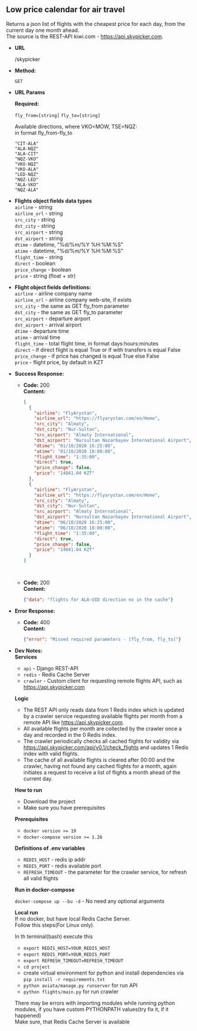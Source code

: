 **Low price calendar for air travel**
----
  Returns a json list of flights with the cheapest price for each day, from the current day one month ahead. <br />
  The source is the REST-API kiwi.com - https://api.skypicker.com. 
  
* **URL**
    
  /skypicker

* **Method:**
  
  `GET` 
  
*  **URL Params**

   **Required:**

   `fly_from=[string]`
   `fly_to=[string]`
   
    Available directions, where VKO=MOW, TSE=NQZ: <br />
     in format fly_from-fly_to
     
     `"CIT-ALA"` <br />
     `"ALA-NQZ"` <br />
     `"ALA-CIT"` <br />
     `"NQZ-VKO"` <br />
     `"VKO-NQZ"` <br />
     `"VKO-ALA"` <br />
     `"LED-NQZ"` <br />
     `"NQZ-LED"` <br />
     `"ALA-VKO"` <br />
     `"NQZ-ALA"` <br />

* **Flights object fields data types** <br />
  `airline` - string <br />
  `airline_url` - string <br />
  `src_city` - string <br />
  `dst_city` -  string <br />
  `src_airport` - string <br />
  `dst_airport` - string <br />
  `dtime` - datetime, "%d/%m/%Y %H:%M:%S" <br />
  `atime` - datetime, "%d/%m/%Y %H:%M:%S" <br />
  `flight_time` - string <br />
  `direct` - boolean <br />
  `price_change` - boolean <br />
  `price` - string (float + str) <br />
  
* **Flight object fields definitions:** <br />
  `airline` - airline company name <br />
  `airline_url` - airline company web-site, if exists <br />
  `src_city` - the same as GET fly_from parameter <br />
  `dst_city` -  the same as GET fly_to parameter <br />
  `src_airport` - departure airport <br />
  `dst_airport` - arrival airport <br />
  `dtime` - departure time <br />
  `atime` - arrival time <br />
  `flight_time` - total flight time, in format days:hours:minutes <br />
  `direct` - if direct flight is equal True or if with transfers is equal False <br />
  `price_change` - if price has changed is equal True else False <br />
  `price` - flight price, by default in KZT <br />
  
  
* **Success Response:**
  
  * **Code:** 200 <br />
    **Content:**  
    ```json
    [
      {
        "airline": "FlyArystan",
        "airline_url": "https://flyarystan.com/en/Home",
        "src_city": "Almaty",
        "dst_city": "Nur-Sultan",
        "src_airport": "Almaty International",
        "dst_airport": "Nursultan Nazarbayev International Airport",
        "dtime": "01/10/2020 16:25:00",
        "atime": "01/10/2020 18:00:00",
        "flight_time": "1:35:00",
        "direct": true,
        "price_change": false,
        "price": "14041.04 KZT"
      },
      {
        "airline": "FlyArystan",
        "airline_url": "https://flyarystan.com/en/Home",
        "src_city": "Almaty",
        "dst_city": "Nur-Sultan",
        "src_airport": "Almaty International",
        "dst_airport": "Nursultan Nazarbayev International Airport",
        "dtime": "06/10/2020 16:25:00",
        "atime": "06/10/2020 18:00:00",
        "flight_time": "1:35:00",
        "direct": true,
        "price_change": false,
        "price": "14041.04 KZT"
      }
    ]

 
  * **Code:** 200 <br />
    **Content:**
    ```json
    {"data": "flights for ALA-UID direction no in the cache"}
    ```
* **Error Response:**
  * **Code:** 400 <br />
    **Content:**
    ```json
    {"error": "Missed required parameters - [fly_from, fly_to]"}
    ```

* **Dev Notes:** <br />
  **Services** <br/>
  
  * `api` - Django REST-API <br>
  * `redis` - Redis Cache Server <br>
  * `crawler` - Custom client for requesting remote flights API, such as https://api.skypicker.com <br />
  
  **Logic**
  * The REST API only reads data from 1 Redis index which is updated by a crawler service requesting available flights per
   month from a remote API like https://api.skypicker.com. <br />
  * All available flights per month are collected by the crawler once a day and recorded in the 0 Redis index. <br />
  * The crawler periodically checks all cached flights for validity via https://api.skypicker.com/api/v0.1/check_flights
   and updates 1 Redis index with valid flights. <br />
  * The cache of all available flights is cleared after 00:00 and the crawler, having not found any cached flights for a 
  month, again initiates a request to receive a list of flights a month ahead of the current day. <br/>
  
  **How to run** <br />
  * Download the project
  * Make sure you have prerequisites
  
  **Prerequisites** <br />
  * `docker version >= 19`
  * `docker-compose version >= 1.26 `
  
  **Definitions of .env variables** <br />
  * `REDIS_HOST` - redis ip addr
  * `REDIS_PORT` - redis available port
  * `REFRESH_TIMEOUT` - the parameter for the crawler service, for refresh all valid flights
  
  **Run in docker-compose** <br />
  
  `docker-compose up --bu -d` - No need any optional arguments
  
  **Local run** <br />
  If no docker, but have local Redis Cache Server. <br />
  Follow this steps(For Linux only). <br />
  
  In th terminal(bash) execute this
  * `export REDIS_HOST=YOUR_REDIS_HOST`
  * `export REDIS_PORT=YOUR_REDIS_PORT`
  * `export REFRESH_TIMEOUT=REFRESH_TIMEOUT`
  * `cd project`
  * create virtual environment for python and install dependencies via `pip install -r requirements.txt`
  * `python aviata/manage.py runserver` for run API
  * `python flights/main.py` for run crawler
  
  There may be errors with importing modules while running python modules,
   if you have custom PYTHONPATH values(try fix it, if it happened) <br />
  Make sure, that Redis Cache Server is available <br />
